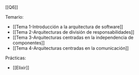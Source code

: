 [[Q6]]

Temario:
+ [[Tema 1-Introducción a la arquitectura de software]]
+  [[Tema 2-Arquitecturas de división de responsabilidades]]
+ [[Tema 3-Arquitecturas centradas en la independencia de componentes]]
+ [[Tema 4-Arquitecturas centradas en la comunicación]]

Prácticas:
+ [[Elixir]]